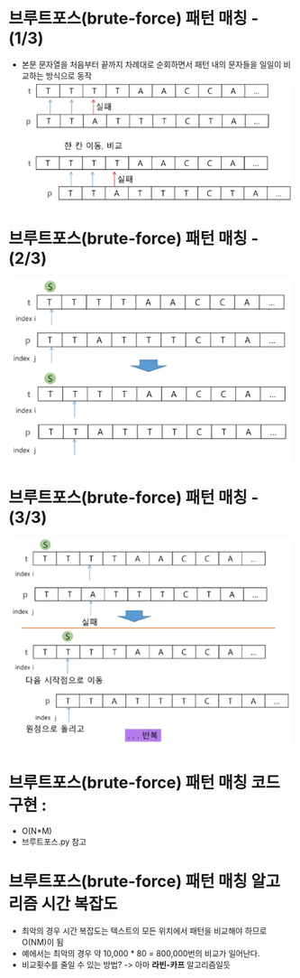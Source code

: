 # 브루트포스(brute-force) 패턴 매칭 - (1/3)
- 본문 문자열을 처음부터 끝까지 차례대로 순회하면서 패턴 내의 문자들을 일일이 비교하는 방식으로 동작
![alt text](image.png)
# 브루트포스(brute-force) 패턴 매칭 - (2/3)
![alt text](image-1.png)
# 브루트포스(brute-force) 패턴 매칭 - (3/3)
![alt text](image-2.png)

# 브루트포스(brute-force) 패턴 매칭 코드 구현 : 
- O(N*M)
- 브루트포스.py 참고

# 브루트포스(brute-force) 패턴 매칭 알고리즘 시간 복잡도
- 최악의 경우 시간 복잡도는 텍스트의 모든 위치에서 패턴을 비교해야 하므로 O(NM)이 됨
- 예에서는 최악의 경우 약 10,000 * 80 = 800,000번의 비교가 일어난다.
- 비교횟수를 줄일 수 있는 방법? -> 아마 **라빈-카프** 알고리즘일듯
